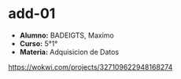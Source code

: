 # add-01

- **Alumno:** BADEIGTS, Maximo
- **Curso:** 5°1°
- **Materia:** Adquisicion de Datos 

https://wokwi.com/projects/327109622948168274
